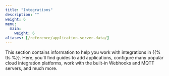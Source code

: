 ```yaml
---
title: "Integrations"
description: ""
weight: 6
menu:
  main:
    weight: 6
aliases: [/reference/application-server-data/]
---
```


This section contains information to help you work with integrations in {{% tts %}}. Here, you'll find guides to add applications, configure many popular cloud integration platforms, work with the built-in Webhooks and MQTT servers, and much more.
